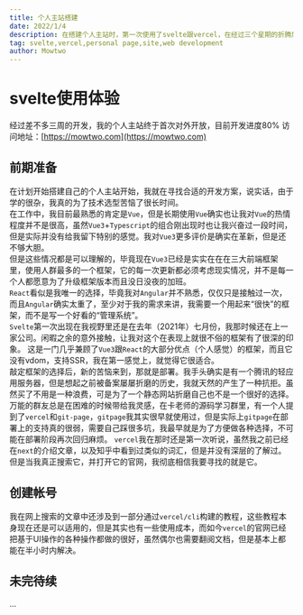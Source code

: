 ```yaml
---
title: 个人主站搭建
date: 2022/1/4
description: 在搭建个人主站时，第一次使用了svelte跟vercel，在经过三个星期的折腾后，我终于让主站发布了第一个测试版本
tag: svelte,vercel,personal page,site,web development
author: Mowtwo
---
```


# svelte使用体验
经过差不多三周的开发，我的个人主站终于首次对外开放，目前开发进度80%
访问地址：[https://mowtwo.com](https://mowtwo.com)

## 前期准备
在计划开始搭建自己的个人主站开始，我就在寻找合适的开发方案，说实话，由于学的很杂，我真的为了技术选型苦恼了很长时间。  
在工作中，我目前最熟悉的肯定是`Vue`，但是长期使用`Vue`确实也让我对`Vue`的热情程度并不是很高，虽然`Vue3`+`Typescript`的组合刚出现时也让我兴奋过一段时间，但是实际并没有给我留下特别的感觉。我对`Vue3`更多评价是确实在革新，但是还不够大胆。  
但是这些情况都是可以理解的，毕竟现在`Vue3`已经是实实在在在三大前端框架里，使用人群最多的一个框架，它的每一次更新都必须考虑现实情况，并不是每一个人都愿意为了升级框架版本而且没日没夜的加班。  
`React`看似是我唯一的选择，毕竟我对`Angular`并不熟悉，仅仅只是接触过一次，而且`Angular`确实太重了，至少对于我的需求来讲，我需要一个用起来“很快”的框架，而不是写一个好看的“管理系统”。  
`Svelte`第一次出现在我视野里还是在去年（2021年）七月份，我那时候还在上一家公司。闲暇之余的意外接触，让我对这个在表现上就很不俗的框架有了很深的印象。
这是一门几乎兼顾了`Vue3`跟`React`的大部分优点（个人感觉）的框架，而且它没有vdom，支持SSR，我在第一感觉上，就觉得它很适合。  
敲定框架的选择后，新的苦恼来到，那就是部署。我手头确实是有一个腾讯的轻应用服务器，但是想起之前被备案屡屡折磨的历史，我就天然的产生了一种抗拒。虽然买了不用是一种浪费，可是为了一个静态网站折磨自己也不是一个很好的选择。
万能的群友总是在困难的时候带给我灵感，在卡老师的源码学习群里，有一个人提到了`vercel`和`git-page`，`gitpage`我其实很早就使用过，但是实际上`gitpage`在部署上的支持真的很弱，需要自己踩很多坑，我最早就是为了方便做各种选择，不可能在部署阶段再次回归麻烦。
`vercel`我在那时还是第一次听说，虽然我之前已经在`next`的介绍文章，以及知乎中看到过类似的词汇，但是并没有深层的了解过。但是当我真正搜索它，并打开它的官网，我彻底相信我要寻找的就是它。

## 创建帐号
我在网上搜索的文章中还涉及到一部分通过`vercel/cli`构建的教程，这些教程本身现在还是可以适用的，但是其实也有一些使用成本，而如今`vercel`的官网已经把基于UI操作的各种操作都做的很好，虽然偶尔也需要翻阅文档，但是基本上都能在半小时内解决。

## 未完待续
...